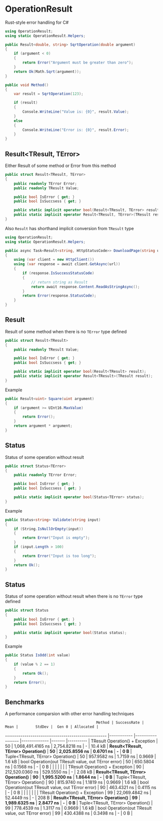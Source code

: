 # OperationResult
Rust-style error handling for C#

```cs
using OperationResult;
using static OperationResult.Helpers;

public Result<double, string> SqrtOperation(double argument)
{
    if (argument < 0)
    {
        return Error("Argument must be greater than zero");
    }
    return Ok(Math.Sqrt(argument));
}

public void Method()
{
    var result = SqrtOperation(123);

    if (result)
    {
        Console.WriteLine("Value is: {0}", result.Value);
    }
    else
    {
        Console.WriteLine("Error is: {0}", result.Error);
    }
}
```

## Result<TResult, TError>
Either Result of some method or Error from this method
```cs
public struct Result<TResult, TError>
{
    public readonly TError Error;
    public readonly TResult Value;

    public bool IsError { get; }
    public bool IsSuccsess { get; }

    public static implicit operator bool(Result<TResult, TError> result);
    public static implicit operator Result<TResult, TError>(TResult result);
}
```

Also `Result` has shorthand implicit conversion from `TResult` type
```cs
using OperationResult;
using static OperationResult.Helpers;

public async Task<Result<string, HttpStatusCode>> DownloadPage(string url)
{
    using (var client = new HttpClient())
    using (var response = await client.GetAsync(url))
    {
        if (response.IsSuccessStatusCode)
        {
            // return string as Result
            return await response.Content.ReadAsStringAsync();
        }
        return Error(response.StatusCode);
    }
}
```

## Result<TResult>
Result of some method when there is no `TError` type defined
```cs
public struct Result<TResult>
{
    public readonly TResult Value;

    public bool IsError { get; }
    public bool IsSuccsess { get; }

    public static implicit operator bool(Result<TResult> result);
    public static implicit operator Result<TResult>(TResult result);
}
```

Example
```cs
public Result<uint> Square(uint argument)
{
    if (argument >= UInt16.MaxValue)
    {
        return Error();
    }
    return argument * argument;
}
```

## Status<TError>
Status of some operation without result
```cs
public struct Status<TError>
{
    public readonly TError Error;

    public bool IsError { get; }
    public bool IsSuccsess { get; }

    public static implicit operator bool(Status<TError> status);
}
```

Example
```cs
public Status<string> Validate(string input)
{
    if (String.IsNullOrEmpty(input))
    {
        return Error("Input is empty");
    }
    if (input.Length > 100)
    {
        return Error("Input is too long");
    }
    return Ok();
}
```

## Status
Status of some operation without result when there is no `TError` type defined
```cs
public struct Status
{
    public bool IsError { get; }
    public bool IsSuccsess { get; }

    public static implicit operator bool(Status status);
}
```

Example
```cs
public Status IsOdd(int value)
{
    if (value % 2 == 1)
    {
        return Ok();
    }
    return Error();
}
```

## Benchmarks
A performance comparsion with other error handling techniques

                                              Method | SuccessRate |              Mean |        StdDev |  Gen 0 | Allocated |
---------------------------------------------------- |------------ |------------------ |-------------- |------- |---------- |
                     TResult Operation() + Exception |          50 | 1,068,491.4165 ns | 2,754.8218 ns |      - |   10.4 kB |
             **Result<TResult, TError> Operation()** |      **50** | **2,025.8556 ns** | **0.6701 ns** |  **-** |   **0 B** |
                  Tuple<TResult, TError> Operation() |          50 |       957.9582 ns |     1.7159 ns | 0.9669 |    1.6 kB |
 bool Operation(out TResult value, out TError error) |          50 |       650.5804 ns |     0.1568 ns |      - |       0 B |
                                                     |             |                   |               |        |           |
                     TResult Operation() + Exception |          90 |   212,520.0360 ns |   529.5550 ns |      - |   2.08 kB |
             **Result<TResult, TError> Operation()** |      **90** | **1,995.5200 ns** | **1.8644 ns** |  **-** |   **0 B** |
                  Tuple<TResult, TError> Operation() |          90 |       815.9740 ns |     1.1819 ns | 0.9669 |    1.6 kB |
 bool Operation(out TResult value, out TError error) |          90 |       463.4321 ns |     0.4115 ns |      - |       0 B |
                                                     |             |                   |               |        |           |
                     TResult Operation() + Exception |          99 |    22,069.4842 ns |    52.4449 ns |      - |     208 B |
             **Result<TResult, TError> Operation()** |      **99** | **1,989.6325 ns** | **2.8477 ns** |  **-** |   **0 B** |
                  Tuple<TResult, TError> Operation() |          99 |       778.4539 ns |     1.3117 ns | 0.9669 |    1.6 kB |
 bool Operation(out TResult value, out TError error) |          99 |       430.4388 ns |     0.3498 ns |      - |       0 B |
